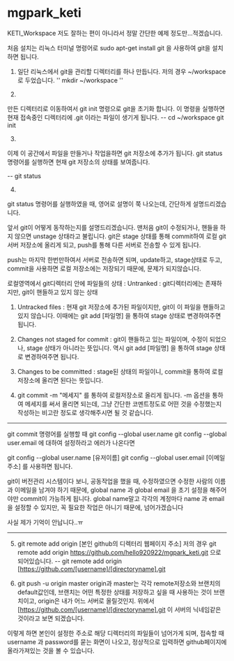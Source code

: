 # mgpark_keti
KETI_Workspace
저도 잘하는 편이 아니라서 정말 간단한 예제 정도만...적겠습니다.

처음 설치는 리눅스 터미널 명령어로
sudo apt-get install git
을 사용하여 git을 설치하면 됩니다.


1. 일단 리눅스에서 git을 관리할 디렉터리를 하나 만듭니다. 저의 경우 ~/workspace 로 두었습니다.
'' mkdir ~/workspace ''


2.
만든 디렉터리로 이동하여서 git init 명령으로 git을 초기화 합니다.
이 명령을 실행하면 현재 접속중인 디렉터리에 .git 이라는 파일이 생기게 됩니다.
-- cd ~/workspace
   git init


3.
이제 이 공간에서 파일을 만들거나 작업을하면 git 저장소에 추가가 됩니다.
git status 명령어를 실행하면 현재 git 저장소의 상태를 보여줍니다.

-- git status


4.
git status 명령어를 실행하였을 때, 영어로 설명이 쭉 나오는데,
간단하게 설명드리겠습니다.

앞서 git이 어떻게 동작하는지를 설명드리겠습니다.
맨처음 git이 수정되거나, 핸들을 하지 않으면 unstage 상태라고 불립니다.
git은 stage 상태를 통해 commit하여 로컬 git서버 저장소에 올리게 되고,
push를 통해 다른 서버로 전송할 수 있게 됩니다.


push는 마지막 한번만하여서 서버로 전송하면 되며,
update하고, stage상태로 두고, commit을 사용하면 로컬 저장소에는 저장되기 때문에,
문제가 되지않습니다.



로컬영역에서 git디렉터리 안에 파일들의 상태 :
Untranked : git디렉터리에는 존재하지만, git이 핸들하고 있지 않는 상태




1) Untracked files : 
현재 git 저장소에 추가된 파일이지만, git이 이 파일을 핸들하고 있지 않습니다.
이때에는 git add [파일명] 을 통하여 stage 상태로 변경하여주면 됩니다.

2) Changes not staged for commit :
git이 핸들하고 있는 파일이며, 수정이 되었으나,
stage 상태가 아니라는 뜻입니다.
역시 git add [파일명] 을 통하여 stage 상태로 변경하여주면 됩니다.

3) Changes to be committed :
stage된 상태의 파일이니, commit을 통하여 로컬저장소에 올리면 된다는 뜻입니다.



4) git commit -m "메세지"
를 통하여 로컬저장소로 올리게 됩니다.
-m 옵션을 통하여 메세지를 써서 올리면 되는데,
그냥 간단한 코멘트정도로 어떤 것을 수정했는지 작성하는
비고란 정도로 생각해주시면 될 것 같습니다.

***********************************
git commit 명령어를 실행할 때
git config --global user.name
git config --global user.email
에 대하여 설정하라고 에러가 나온다면

git config --global user.name [유저이름]
git config --global user.email [이메일주소]
를 사용하면 됩니다.

git이 버전관리 시스템이다 보니,
공동작업을 했을 때, 수정하였으면 수정한 사람의 이름과 이메일을 남겨야 하기 때문에,
global name 과 global email 을
초기 설정을 해주어야만 commit이 가능하게 됩니다.
global name말고 각각의 계정마다 name 과 email을 설정할 수 있지만,
꼭 필요한 작업은 아니기 때문에,
넘어가겠습니다

사실 제가 기억이 안납니다..ㅠ
**********************************


5) git remote add origin [본인 github의 디렉터리 웹페이지 주소]
   저의 경우 git remote add origin https://github.com/hello920922/mgpark_keti.git
   으로 되어있습니다.
-- git remote add origin [https://github.com/[username]/[directoryname].git



6) git push -u origin master
   origin과 master는 각각 remote저장소와 브랜치의 default값인데,
   브랜치는 어떤 특정한 상태를 저장하고 싶을 때 사용하는 것이 브랜치이고,
   origin은 내가 어느 서버로 올릴것인지.
   위에서 [https://github.com/[username]/[directoryname].git
   이 서버의 닉네임같은 것이라고 보면 되겠습니다.

이렇게 하면 본인이 설정한 주소로 해당 디렉터리의 파일들이 넘어가게 되며,
접속할 때 username 과 password를 묻는 화면이 나오고,
정상적으로 입력하면 github페이지에 올라가져있는 것을 볼 수 있습니다.

